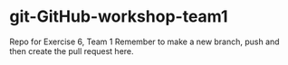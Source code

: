 # git-GitHub-workshop-team1

Repo for Exercise 6, Team 1
Remember to make a new branch, push and then create the pull request here.
